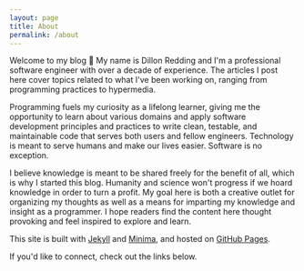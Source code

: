 ```yaml
---
layout: page
title: About
permalink: /about
---
```


Welcome to my blog 👋 My name is Dillon Redding and I'm a professional software engineer with over a decade of experience. The articles I post here cover topics related to what I've been working on, ranging from programming practices to hypermedia.

Programming fuels my curiosity as a lifelong learner, giving me the opportunity to learn about various domains and apply software development principles and practices to write clean, testable, and maintainable code that serves both users and fellow engineers. Technology is meant to serve humans and make our lives easier. Software is no exception.

I believe knowledge is meant to be shared freely for the benefit of all, which is why I started this blog. Humanity and science won't progress if we hoard knowledge in order to turn a profit. My goal here is both a creative outlet for organizing my thoughts as well as a means for imparting my knowledge and insight as a programmer. I hope readers find the content here thought provoking and feel inspired to explore and learn.

This site is built with [Jekyll](https://jekyllrb.com) and [Minima](https://github.com/jekyll/minima), and hosted on [GitHub Pages](https://pages.github.com).

If you'd like to connect, check out the links below.
